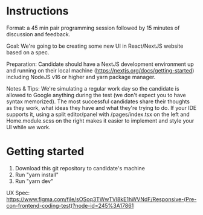 # Instructions

Format: a 45 min pair programming session followed by 15 minutes of discussion and feedback.

Goal: We're going to be creating some new UI in React/NextJS website based on a spec.

Preparation: Candidate should have a NextJS development environment up and running on their local machine (https://nextjs.org/docs/getting-started) including NodeJS v16 or higher and yarn package manager.

Notes & Tips: We're simulating a regular work day so the candidate is allowed to Google anything during the test (we don't expect you to have syntax memorized). The most successful candidates share their thoughts as they work, what ideas they have and what they're trying to do. If your IDE supports it, using a split editor/panel with /pages/index.tsx on the left and Home.module.scss on the right makes it easier to implement and style your UI while we work.

# Getting started
1. Download this git repository to candidate's machine
2. Run "yarn install"
3. Run "yarn dev"

UX Spec: https://www.figma.com/file/sOSoq3TWwTVl8kE1hWVNdF/Responsive-(Pre-con-frontend-coding-test)?node-id=245%3A17861
